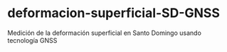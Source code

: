 # deformacion-superficial-SD-GNSS
Medición de la deformación superficial en Santo Domingo usando tecnología GNSS
